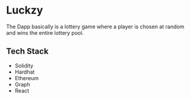 # Luckzy

The Dapp basically is a lottery game where a player is chosen at random and wins the entire lottery pool. 

## Tech Stack
- Solidity
- Hardhat
- Ethereum
- Graph
- React
